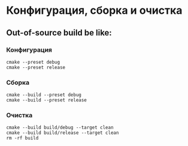 # Конфигурация, сборка и очистка
## Out-of-source build be like:
### Конфигурация
```
cmake --preset debug
cmake --preset release
```
### Сборка
```
cmake --build --preset debug
cmake --build --preset release
```
### Очистка
```
cmake --build build/debug --target clean
cmake --build build/release --target clean
rm -rf build
```